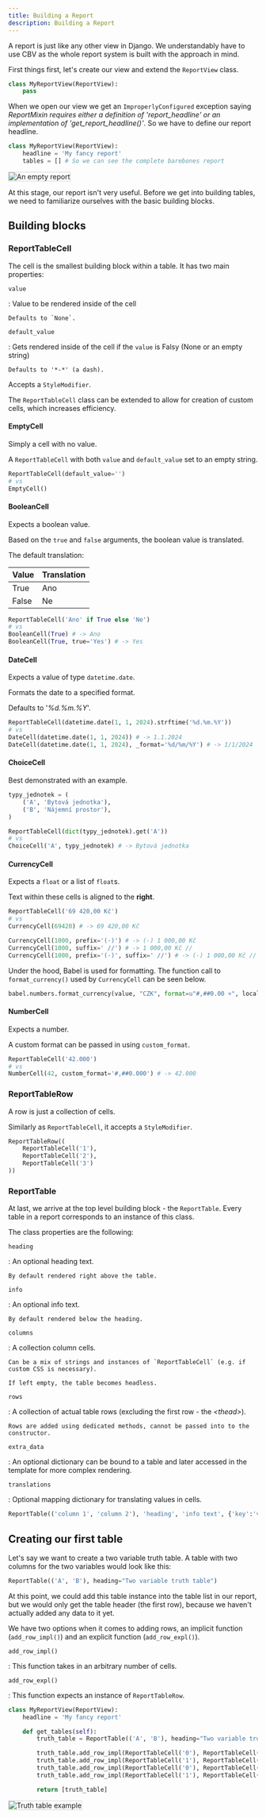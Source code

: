 ```yaml
---
title: Building a Report
description: Building a Report
---
```


A report is just like any other view in Django. We understandably have to use CBV as the whole report system is built with the approach in mind.

First things first, let's create our view and extend the `ReportView` class.

```Python title="Create view"
class MyReportView(ReportView):
    pass
```

When we open our view we get an `ImproperlyConfigured` exception saying *ReportMixin requires either a definition of 'report_headline' or an implementation of 'get_report_headline()'*. So we have to define our report headline.

```Python title="Define headline"
class MyReportView(ReportView):
    headline = 'My fancy report'
    tables = [] # So we can see the complete barebones report
```

<img src="/reports/empty_report.png" style="border: 1px solid lightgray" alt="An empty report">

At this stage, our report isn't very useful. Before we get into building tables, we need to familiarize ourselves with the basic building blocks.

## Building blocks

### ReportTableCell

The cell is the smallest building block within a table. It has two main properties:

`value`

:   Value to be rendered inside of the cell

    Defaults to `None`.

`default_value`

:   Gets rendered inside of the cell if the `value` is Falsy (None or an empty string)

    Defaults to '*-*' (a dash).

Accepts a `StyleModifier`.

The `ReportTableCell` class can be extended to allow for creation of custom cells, which increases efficiency.

#### EmptyCell

Simply a cell with no value.

A `ReportTableCell` with both `value` and `default_value` set to an empty string.

```Python
ReportTableCell(default_value='')
# vs
EmptyCell()
```

#### BooleanCell

Expects a boolean value.

Based on the `true` and `false` arguments, the boolean value is translated.

The default translation:

| Value | Translation |
| ----- | ----------- |
| True  | Ano         |
| False | Ne          |

```Python
ReportTableCell('Ano' if True else 'Ne')
# vs
BooleanCell(True) # -> Ano
BooleanCell(True, true='Yes') # -> Yes
```

#### DateCell

Expects a value of type `datetime.date`.

Formats the date to a specified format.

Defaults to '*%d.%m.%Y*'.

```Python
ReportTableCell(datetime.date(1, 1, 2024).strftime('%d.%m.%Y'))
# vs
DateCell(datetime.date(1, 1, 2024)) # -> 1.1.2024
DateCell(datetime.date(1, 1, 2024), _format='%d/%m/%Y') # -> 1/1/2024
```

#### ChoiceCell

Best demonstrated with an example.

```Python
typy_jednotek = (
    ('A', 'Bytová jednotka'),
    ('B', 'Nájemní prostor'),
)

ReportTableCell(dict(typy_jednotek).get('A'))
# vs
ChoiceCell('A', typy_jednotek) # -> Bytová jednotka
```

#### CurrencyCell

Expects a `float` or a list of `float`s.

Text within these cells is aligned to the **right**.

```Python
ReportTableCell('69 420,00 Kč')
# vs
CurrencyCell(69420) # -> 69 420,00 Kč
```

```Python title="Prefix and suffix"
CurrencyCell(1000, prefix='(-)') # -> (-) 1 000,00 Kč
CurrencyCell(1000, suffix=' //') # -> 1 000,00 Kč //
CurrencyCell(1000, prefix='(-)', suffix=' //') # -> (-) 1 000,00 Kč //
```

Under the hood, Babel is used for formatting. The function call to `format_currency()` used by `CurrencyCell` can be seen below.

```Python title="Format call to Babel"
babel.numbers.format_currency(value, "CZK", format=u"#,##0.00 ¤", locale="cs_CZ")
```

#### NumberCell

Expects a number.

A custom format can be passed in using `custom_format`.

```Python
ReportTableCell('42.000')
# vs
NumberCell(42, custom_format='#,##0.000') # -> 42.000
```

### ReportTableRow

A row is just a collection of cells.

Similarly as `ReportTableCell`, it accepts a `StyleModifier`.

```Python
ReportTableRow((
    ReportTableCell('1'),
    ReportTableCell('2'),
    ReportTableCell('3')
))
```

### ReportTable

At last, we arrive at the top level building block - the `ReportTable`. Every table in a report corresponds to an instance of this class.

The class properties are the following:

`heading`

:   An optional heading text.

    By default rendered right above the table.

`info`

:   An optional info text.

    By default rendered below the heading.

`columns`

:   A collection column cells.

    Can be a mix of strings and instances of `ReportTableCell` (e.g. if custom CSS is necessary).

    If left empty, the table becomes headless.

`rows`

:   A collection of actual table rows (excluding the first row - the *&lt;thead>*).

    Rows are added using dedicated methods, cannot be passed into to the constructor.

`extra_data`

:   An optional dictionary can be bound to a table and later accessed in the template for more complex rendering.

`translations`

:   Optional mapping dictionary for translating values in cells.

```Python
ReportTable(('column 1', 'column 2'), 'heading', 'info text', {'key':'val'})
```

## Creating our first table

Let's say we want to create a two variable truth table. A table with two columns for the two variables would look like this:

```Python title="Table instantiation"
ReportTable(('A', 'B'), heading="Two variable truth table")
```

At this point, we could add this table instance into the table list in our report, but we would only get the table header (the first row), because we haven't actually added any data to it yet.

We have two options when it comes to adding rows, an implicit function (`add_row_impl()`) and an explicit function (`add_row_expl()`).

`add_row_impl()`

:   This function takes in an arbitrary number of cells.

`add_row_expl()`

:   This function expects an instance of `ReportTableRow`.

```Python
class MyReportView(ReportView):
    headline = 'My fancy report'

    def get_tables(self):
        truth_table = ReportTable(('A', 'B'), heading="Two variable truth table")

        truth_table.add_row_impl(ReportTableCell('0'), ReportTableCell('0'))
        truth_table.add_row_impl(ReportTableCell('1'), ReportTableCell('0'))
        truth_table.add_row_impl(ReportTableCell('0'), ReportTableCell('1'))
        truth_table.add_row_impl(ReportTableCell('1'), ReportTableCell('1'))

        return [truth_table]
```
<img src="/reports/truth_table.png" style="border: 1px solid lightgray" alt="Truth table example">
